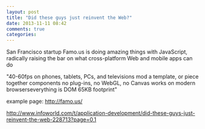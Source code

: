 ```yaml
---
layout: post
title: "Did these guys just reinvent the Web?"
date: 2013-11-11 08:42
comments: true
categories: 
---
```

San Francisco startup Famo.us is doing amazing things with JavaScript, radically raising the bar on what cross-platform Web and mobile apps can do

"40-60fps on phones, tablets, PCs, and televisions mod a template, or piece together components no plug-ins, no WebGL, no Canvas works on modern browserseverything is DOM 65KB footprint"

example page: http://famo.us/

http://www.infoworld.com/t/application-development/did-these-guys-just-reinvent-the-web-228713?page=0,1


